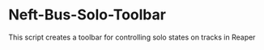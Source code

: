 # Neft-Bus-Solo-Toolbar
This script creates a toolbar for controlling solo states on tracks in Reaper
